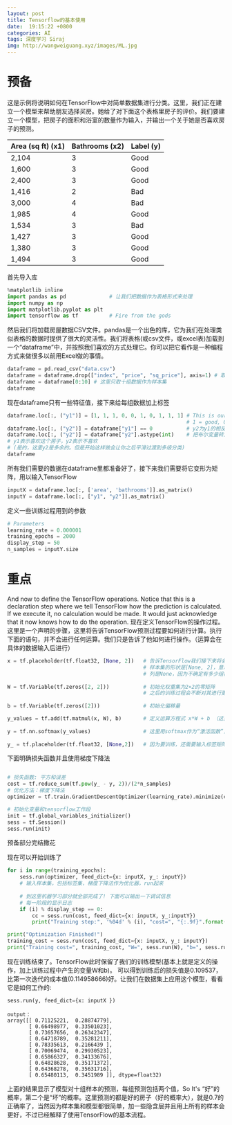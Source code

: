 ```yaml
---
layout: post
title: Tensorflow的基本使用
date:  19:15:22 +0800
categories: AI
tags: 深度学习 Siraj 
img: http://wangweiguang.xyz/images/ML.jpg
---
```


# 预备

这是示例将说明如何在TensorFlow中对简单数据集进行分类。这里，我们正在建立一个模型来帮助朋友选择买房。她给了对下面这个表格里房子的评价。我们要建立一个模型，把房子的面积和浴室的数量作为输入，并输出一个关于她是否喜欢房子的预测。

| Area (sq ft) (x1) | Bathrooms (x2) | Label (y) |
 | --- | --- | --- |
 | 2,104 |  3 | Good |
 | 1,600 |  3 | Good |
 | 2,400 |  3 | Good |
 | 1,416 | 	2 | Bad |
 | 3,000 | 	4 | Bad |
 | 1,985 | 	4 | Good |
 | 1,534 | 	3 | Bad |
 | 1,427 | 	3 | Good |
 | 1,380 | 	3 | Good |
 | 1,494 | 	3 | Good |
 
 首先导入库
 
```python
%matplotlib inline               
import pandas as pd              # 让我们把数据作为表格形式来处理
import numpy as np               
import matplotlib.pyplot as plt  
import tensorflow as tf          # Fire from the gods 
```

然后我们将加载房屋数据CSV文件。pandas是一个出色的库，它为我们在处理类似表格的数据时提供了很大的灵活性。我们将表格(或csv文件，或excel表)加载到一个“dataframe”中，并按照我们喜欢的方式处理它。你可以把它看作是一种编程方式来做很多以前用Excel做的事情。

```python
dataframe = pd.read_csv("data.csv") 
dataframe = dataframe.drop(["index", "price", "sq_price"], axis=1) # 取出不需要的数据
dataframe = dataframe[0:10] # 这里只取十组数据作为样本集
dataframe
```
现在dataframe只有一些特征值，接下来给每组数据加上标签

```python
dataframe.loc[:, ("y1")] = [1, 1, 1, 0, 0, 1, 0, 1, 1, 1] # This is our friend's list of which houses she liked
                                                          # 1 = good, 0 = bad
dataframe.loc[:, ("y2")] = dataframe["y1"] == 0           # y2为y1的相反数
dataframe.loc[:, ("y2")] = dataframe["y2"].astype(int)    # 把布尔变量转为int型变量
# y1表示喜欢这个房子，y2表示不喜欢
# (是的，这里y2是多余的。但是开始这样做会让你之后平滑过渡到多级分类)
dataframe 
```
所有我们需要的数据在dataframe里都准备好了，接下来我们需要将它变形为矩阵，用以输入TensorFlow

```python
inputX = dataframe.loc[:, ['area', 'bathrooms']].as_matrix()
inputY = dataframe.loc[:, ["y1", "y2"]].as_matrix()
```

定义一些训练过程用到的参数

```python
# Parameters
learning_rate = 0.000001
training_epochs = 2000
display_step = 50
n_samples = inputY.size

```
# 重点
And now to define the TensorFlow operations. Notice that this is a declaration step where we tell TensorFlow how the prediction is calculated. If we execute it, no calculation would be made. It would just acknowledge that it now knows how to do the operation.
现在定义TensorFlow的操作过程。这里是一个声明的步骤，这里将告诉TensorFlow预测过程要如何进行计算。执行下面的语句，并不会进行任何运算。我们只是告诉了他如何进行操作。（运算会在具体的数据输入后进行）

```python
x = tf.placeholder(tf.float32, [None, 2])   # 告诉TensorFlow我们接下来将会输入一组样本集。
                                            # 样本集的形状是[None, 2]，意思是每组（行）样本包含两个数值（面积和浴室数）
                                            # 列是None，因为不确定有多少组样本，因此样本的个数没有限制。
            
W = tf.Variable(tf.zeros([2, 2]))           # 初始化权重集为2×2的零矩阵
                                            # 之后的训练过程会不断对其进行更新
    
b = tf.Variable(tf.zeros([2]))              # 初始化偏移量

y_values = tf.add(tf.matmul(x, W), b)       # 定义运算方程式 x*W + b （这里xW是矩阵乘法）
    
y = tf.nn.softmax(y_values)                 # 这里用softmax作为“激活函数”，会将前一层输出的数字转换为概率形式
    
y_ = tf.placeholder(tf.float32, [None,2])   # 因为要训练，还需要输入标签矩阵

```

下面明确损失函数并且使用梯度下降法

```python

# 损失函数: 平方和误差
cost = tf.reduce_sum(tf.pow(y_ - y, 2))/(2*n_samples)
# 优化方法：梯度下降法
optimizer = tf.train.GradientDescentOptimizer(learning_rate).minimize(cost)
```

```python
# 初始化变量和tensorflow工作段
init = tf.global_variables_initializer()
sess = tf.Session()
sess.run(init)
```

预备部分完结撒花

现在可以开始训练了

```python
for i in range(training_epochs):  
    sess.run(optimizer, feed_dict={x: inputX, y_: inputY}) 
    # 输入样本集，包括标签集，梯度下降法作为优化器，run起来
    
    # 到这里机器学习部分就全部完成了! 下面可以输出一下调试信息 
    # 每一阶段的显示日志
    if (i) % display_step == 0:
        cc = sess.run(cost, feed_dict={x: inputX, y_:inputY})
        print("Training step:", '%04d' % (i), "cost=", "{:.9f}".format(cc),"W=", sess.run(W), "b=", sess.run(b))

print("Optimization Finished!")
training_cost = sess.run(cost, feed_dict={x: inputX, y_: inputY})
print("Training cost=", training_cost, "W=", sess.run(W), "b=", sess.run(b), '\n')

```

现在训练结束了。TensorFlow此时保留了我们的训练模型(基本上就是定义的操作，加上训练过程中产生的变量W和b)。
可以得到训练后的损失值是0.109537，比第一次迭代的成本值(0.114958666)好。让我们在数据集上应用这个模型，看看它是如何工作的:

```python
sess.run(y, feed_dict={x: inputX })
```

```
output：
array([[ 0.71125221,  0.28874779],
       [ 0.66498977,  0.33501023],
       [ 0.73657656,  0.26342347],
       [ 0.64718789,  0.35281211],
       [ 0.78335613,  0.2166439 ],
       [ 0.70069474,  0.29930523],
       [ 0.65866327,  0.34133676],
       [ 0.64828628,  0.35171372],
       [ 0.64368278,  0.35631716],
       [ 0.65480113,  0.3451989 ]], dtype=float32)
```

上面的结果显示了模型对十组样本的预测，每组预测包括两个值，So It's “好”的概率，第二个是“坏”的概率。这里预测的都是好的房子（好的概率大），就是0.7的正确率了，当然因为样本集和模型都很简单，加一些隐含层并且用上所有的样本会更好，不过已经解释了使用TensorFlow的基本流程。


